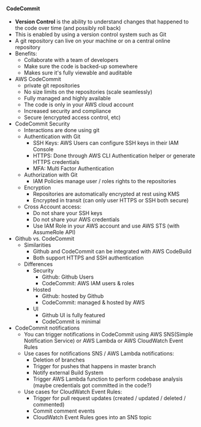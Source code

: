 #### CodeCommit

- **Version Control** is the ability to understand changes that happened to the code over time (and possibly roll back)
- This is enabled by using a version control system such as Git
- A git repository can live on your machine or on a central online repository
- Benefits:
    - Collaborate with a team of developers
    - Make sure the code is backed-up somewhere
    - Makes sure it's fully viewable and auditable
- AWS CodeCommit
    - private git repositories
    - No size limits on the repositories (scale seamlessly)
    - Fully managed and highly available
    - The code is only in your AWS cloud account
    - Increased security and compliance
    - Secure (encrypted access control, etc)
- CodeCommit Security
    - Interactions are done using git
    - Authentication with Git
        - SSH Keys: AWS Users can configure SSH keys in their IAM Console
        - HTTPS: Done through AWS CLI Authentication helper or generate HTTPS credentials
        - MFA: Multi Factor Authentication
    - Authorization with Git
        - IAM Policies manage user / roles rights to the repositories
    - Encryption
        - Repositories are automatically encrypted at rest using KMS
        - Encrypted in transit (can only user HTTPS or SSH  both secure)
    - Cross Account access:
        - Do not share your SSH keys
        - Do not share your AWS credentials
        - Use IAM Role in your AWS account and use AWS STS (with AssumeRole API)  
- Github vs. CodeCommit
    - Similarities
        - Github and CodeCommit can be integrated with AWS CodeBuild
        - Both support HTTPS and SSH authentication
    - Differences
        - Security
            - Github: Github Users
            - CodeCommit: AWS IAM users & roles
        - Hosted
            - Github: hosted by Github
            - CodeCommit: managed & hosted by AWS
        - UI
            - Github UI is fully featured
            - CodeCommit is minimal
- CodeCommit notifications
    - You can trigger notifications in CodeCommit using AWS SNS(Simple Notification Service) or AWS Lambda or AWS CloudWatch Event Rules
    - Use cases for notifications SNS / AWS Lambda notifications:
        - Deletion of branches
        - Trigger for pushes that happens in master branch
        - Notify external Build System
        - Trigger AWS Lambda function to perform codebase analysis (maybe credentials got committed in the code?)
    - Use cases for CloudWatch Event Rules:
        - Trigger for pull request updates (created / updated / deleted / commented)
        - Commit comment events
        - CloudWatch Event Rules goes into an SNS topic